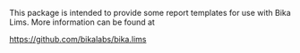 This package is intended to provide some report templates for use with Bika Lims.  More information can be found at

https://github.com/bikalabs/bika.lims

